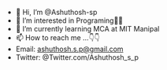 - 👋 Hi, I’m @Ashuthosh-sp
- 👀 I’m interested in Programing🧑‍💻
- 🌱 I’m currently learning MCA at MIT Manipal
- 📫 How to reach me ...👇👇
- Email: ashuthosh.s.p@gmail.com
- Twitter: @Twitter.com/Ashuthosh_s_p

<!---
Ashuthosh-sp/Ashuthosh-sp is a ✨ special ✨ repository because its `README.md` (this file) appears on your GitHub profile.
You can click the Preview link to take a look at your changes.
--->
